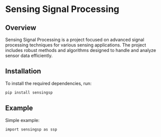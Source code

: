 # Sensing Signal Processing

## Overview
Sensing Signal Processing is a project focused on advanced signal processing techniques for various sensing applications. The project includes robust methods and algorithms designed to handle and analyze sensor data efficiently.

## Installation
To install the required dependencies, run:
```bash
pip install sensingsp
```


## Example
Simple example:
```bash
import sensingsp as ssp
```